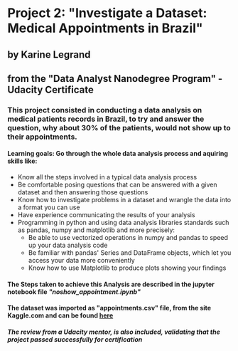 # Project 2: "Investigate a Dataset: Medical Appointments in Brazil"
## by Karine Legrand

## from the "Data Analyst Nanodegree Program" - Udacity Certificate

### This project consisted in conducting a data analysis on medical patients records in Brazil, to try and answer the question, why about 30% of the patients, would not show up to their appointments.

#### Learning goals: Go through the whole data analysis process and aquiring skills like:
 - Know all the steps involved in a typical data analysis process
 - Be comfortable posing questions that can be answered with a given dataset and then answering those questions
 - Know how to investigate problems in a dataset and wrangle the data into a format you can use
 - Have experience communicating the results of your analysis
 - Programming in python and using data analysis libraries standards such as pandas, numpy and matplotlib and more precisely:
   - Be able to use vectorized operations in numpy and pandas to speed up your data analysis code
   - Be familiar with pandas' Series and DataFrame objects, which let you access your data more conveniently
   - Know how to use Matplotlib to produce plots showing your findings


#### The Steps taken to achieve this Analysis are described in the jupyter notebook file _"noshow\_appointment.ipynb"_

#### The dataset was imported as "appointments.csv" file, from the site Kaggle.com and can be found [here](https://www.kaggle.com/joniarroba/noshowappointments)

#### _The review from a Udacity mentor, is also included, validating that the project passed successfully for certification_
